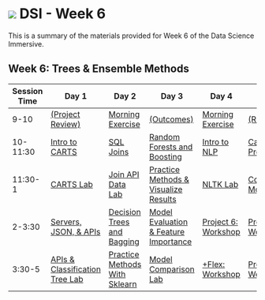 # ![](https://ga-dash.s3.amazonaws.com/production/assets/logo-9f88ae6c9c3871690e33280fcf557f33.png) DSI - Week 6

This is a summary of the materials provided for Week 6 of the Data Science Immersive.

## Week 6: Trees & Ensemble Methods

Session Time | Day 1 | Day 2 | Day 3 | Day 4 | Day 5
 --- | --- | --- | --- | ---  | ---
9-10 | [(Project Review)][6-1A]                 | [Morning Exercise][6-2A]               | [(Outcomes)][6-3A]                             | [Morning Exercise][6-4A]              | [(Reflection)][6-5A]
10-11:30 | [Intro to CARTS][6-1B]               | [SQL Joins][6-2B]                      | [Random Forests and Boosting][6-3B]            | [Intro to NLP][6-4B]     | [Capstone Pt 1: Presentations][6-5B]
11:30-1 | [CARTS Lab][6-1C]                     | [Join API Data Lab][6-2C]              | [Practice Methods & Visualize Results][6-3C]   | [NLTK Lab][6-4C]                | [Communicating Models][6-5C]
2-3:30 | [Servers, JSON, & APIs][6-1D]          | [Decision Trees and Bagging][6-2D]     | [Model Evaluation & Feature Importance][6-3D]  | [Project 6: Workshop][6-4D]           | [Project 6: Workshop][6-5D]
3:30-5 | [APIs & Classification Tree Lab][6-1E] | [Practice Methods With Sklearn][6-2E]  | [Model Comparison Lab][6-3E]                   | [+Flex: Workshop][6-4E]               | [Project 6: Workshop][6-5E]



[6-1A]: ./instructor-contributions/
[6-1B]: 1.1-lesson
[6-1C]: 1.2-lab
[6-1D]: 1.3-lesson
[6-1E]: 1.4-lab
[6-1F]: ./instructor-contributions/

[6-2A]: ./instructor-contributions/
[6-2B]: 2.1-lesson
[6-2C]: 2.2-lab
[6-2D]: 2.3-lesson
[6-2E]: 2.4-lab
[6-2F]: ./instructor-contributions/

[6-3A]: #
[6-3B]: 3.1-lesson
[6-3C]: 3.2-lab
[6-3D]: 3.3-lesson
[6-3E]: 3.4-lab
[6-3F]: ./instructor-contributions/

[6-4A]: ./instructor-contributions/
[6-4B]: 4.1-lab
[6-4C]: 4.2-lab
[6-4D]: ../../03-projects/01-projects-weekly/project-06
[6-4E]: #
[6-4F]: ./instructor-contributions/

[6-5A]: ../recurring-materials/reflection
[6-5B]: ../recurring-materials/project-show-and-tell
[6-5C]: #
[6-5D]: ../../03-projects/01-projects-weekly/project-06
[6-5E]: ../../03-projects/01-projects-weekly/project-06
[6-5F]: ./instructor-contributions/
